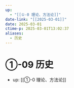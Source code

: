 ```yaml
---
up:
  - "[[①-0 理论、方法论]]"
date-link: "[[2025-03-01]]"
date: 2025-03-01
ctime-p: 2025-03-01T13:02:37
aliases:
  - 历史
---
```


# ①-09 历史

- up: [[①-0 理论、方法论]]
